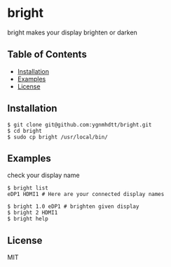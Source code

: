 # bright

bright makes your display brighten or darken

## Table of Contents

* [Installation](#installation)
* [Examples](#examples)
* [License](#license)

## Installation

```
$ git clone git@github.com:ygnmhdtt/bright.git
$ cd bright
$ sudo cp bright /usr/local/bin/
```

## Examples

check your display name

```
$ bright list
eDP1 HDMI1 # Here are your connected display names
```

```
$ bright 1.0 eDP1 # brighten given display
$ bright 2 HDMI1
$ bright help
```

## License

MIT
